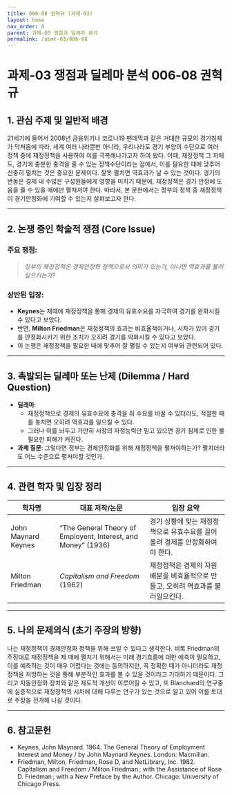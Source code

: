 ```yaml
---
title: 006-08 권혁규 (과제-03)
layout: home
nav_order: 8
parent: 과제-03 쟁점과 딜레마 분석
permalink: /asmt-03/006-08
---
```


# 과제-03 쟁점과 딜레마 분석 006-08 권혁규 

## 1. 관심 주제 및 일반적 배경

21세기에 들어서 2008년 금융위기나 코로나19 팬데믹과 같은 거대한 규모의 경기침체가 닥쳐옴에 따라, 세계 여러 나라뿐만 아니라, 우리나라도 경기 부양의 수단으로 여러 정책 중에 재정정책을 사용하여 이를 극복해나가고자 하여 왔다. 이때, 재정정책 그 자체도, 경기에 충분한 충격을 줄 수 있는 정책수단이라는 점에서, 이를 필요한 때에 맞추어 신중히 펼치는 것은 중요한 문제이다. 잘못 펼치면 역효과가 날 수 있는 것이다. 경기의 변동은 경제 내 수많은 구성원들에게 영향을 미치기 때문에, 재정정책은 경기 안정에 도움을 줄 수 있을 때에만 펼쳐져야 한다. 따라서, 본 문헌에서는 정부의 정책 중 재정정책이 경기안정화에 기여할 수 있는지 살펴보고자 한다.  

---

## 2. 논쟁 중인 학술적 쟁점 (Core Issue)

### 주요 쟁점:  

> *정부의 재정정책은 경제안정화 정책으로서 의미가 있는가, 아니면 역효과를 불러일으키는가?*  

### 상반된 입장:
- **Keynes**는 제때에 재정정책을 통해 경제의 유효수요를 자극하여 경기를 완화시킬 수 있다고 보았다.  
- 반면, **Milton Friedman**은 재정정책의 효과는 비효율적이거나, 시차가 있어 경기를 안정화시키기 위한 조치가 오히려 경기를 악화시킬 수 있다고 보았다.  
- 이 논쟁은 재정정책을 필요한 때에 맞추어 잘 펼칠 수 있는지 여부와 관련되어 있다.  

---

## 3. 촉발되는 딜레마 또는 난제 (Dilemma / Hard Question)

- **딜레마**: 
  - 재정정책으로 경제의 유효수요에 충격을 줘 수요를 바꿀 수 있더라도, 적절한 때를 놓치면 오히려 역효과를 일으킬 수 있다.  
  - 그러나 이를 놔두고 가만히 시장의 자정능력만 믿고 있으면 경기 침체로 인한 불필요한 피해가 커진다.  
- **과제 질문**: 그렇다면 정부는 경제안정화를 위해 재정정책을 펼쳐야하는가? 펼치더라도 어느 수준으로 펼쳐야할 것인가.  

---

## 4. 관련 학자 및 입장 정리

| 학자명             | 대표 저작/논문                                   | 입장 요약 |
|--------------------|---------------------------------------------------|-----------|
|  John Maynard Keynes   | “The General Theory of Employent, Interest, and Money” (1936)                       | 경기 상황에 맞는 재정정책으로 유효수요를 끌어올려 경제를 안정화하여야 한다. |
|  Milton Friedman    | *Capitalism and Freedom* (1962)                       | 재정정책은 경제의 자원배분을 비효율적으로 만들고, 오히려 역효과를 불러일으킨다. |

---

## 5. 나의 문제의식 (초기 주장의 방향)

나는 재정정책이 경제안정화 정책을 위해 쓰일 수 있다고 생각한다. 비록 Friedman의 주장대로 재정정책을 제 때에 펼치기 위해서는 미래 경기흐름에 대한 예측이 필요하고, 이를 예측하는 것이 매우 어렵다는 것에는 동의하지만, 꼭 정확한 때가 아니더라도 재정정책을 처방하는 것을 통해 부분적인 효과를 볼 수 있을 것이라고 기대하기 때문이다. 그리고 자동안정화 장치와 같은 제도적 개선이 이루어질 수 있고, 또 Blanchard의 연구중에 실증적으로 재정정책의 시차에 대해 다루는 연구가 있는 것으로 알고 있어 이를 토대로 주장을 전개해 나갈 것이다.

---

## 6. 참고문헌

- Keynes, John Maynard. 1964. The General Theory of Employment Interest and Money / by John Maynard Keynes. London: Macmillan.  
- Friedman, Milton, Friedman, Rose D, and NetLibrary, Inc. 1982. Capitalism and Freedom / Milton Friedman ; with the Assistance of Rose D. Friedman ; with a New Preface by the Author. Chicago: University of Chicago Press.  
